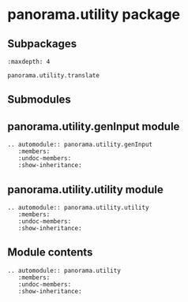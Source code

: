 # panorama.utility package

## Subpackages

```{toctree}
:maxdepth: 4

panorama.utility.translate
```

## Submodules

## panorama.utility.genInput module

```{eval-rst}
.. automodule:: panorama.utility.genInput
   :members:
   :undoc-members:
   :show-inheritance:
```

## panorama.utility.utility module

```{eval-rst}
.. automodule:: panorama.utility.utility
   :members:
   :undoc-members:
   :show-inheritance:
```

## Module contents

```{eval-rst}
.. automodule:: panorama.utility
   :members:
   :undoc-members:
   :show-inheritance:
```
